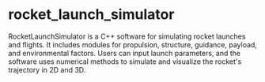 # rocket_launch_simulator
RocketLaunchSimulator is a C++ software for simulating rocket launches and flights. It includes modules for propulsion, structure, guidance, payload, and environmental factors. Users can input launch parameters, and the software uses numerical methods to simulate and visualize the rocket's trajectory in 2D and 3D.
